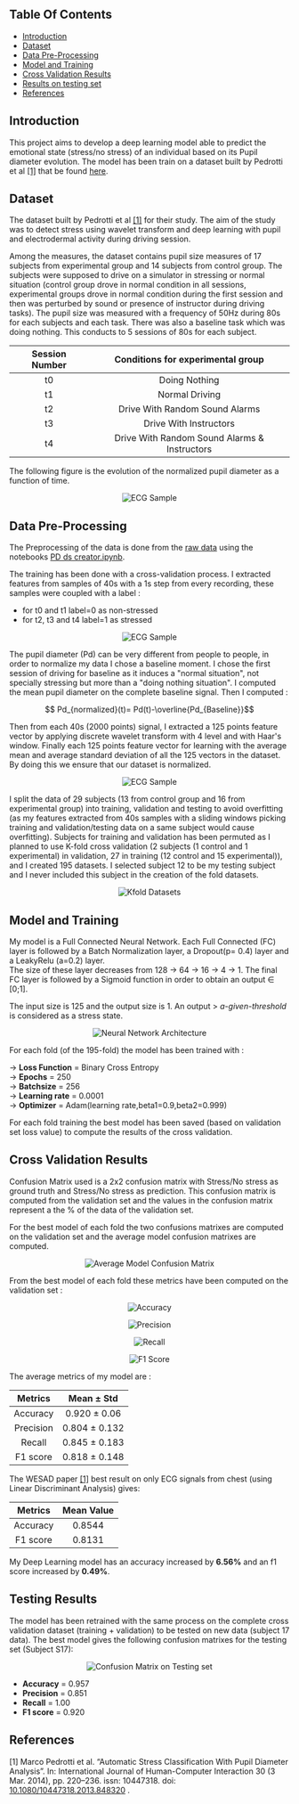 ## Table Of Contents
* [Introduction](#introduction)
* [Dataset](#dataset)
* [Data Pre-Processing](#data-pre-processing)
* [Model and Training](#model-and-training)
* [Cross Validation Results](#cross-validation-results)
* [Results on testing set](#results-on-testing-set)
* [References](#references)

## Introduction

This project aims to develop a deep learning model able to predict the emotional state (stress/no stress) of an individual based on its Pupil diameter evolution. The model has been train on a dataset built by Pedrotti et al [[1]](#1) that be found <a href="https://www.researchgate.net/profile/Marco-Pedrotti-2/publication/266613485_PUPILLARY_DATA_-_Automatic_stress_classification_with_pupil_diameter_analysis/data/543532a70cf2bf1f1f282679/data.zip?origin=publication_list">here</a>.

## Dataset

The dataset built by Pedrotti et al [[1]](#1) for their study. The aim of the study was to detect stress using wavelet transform and deep learning with pupil and electrodermal activity during driving session.

Among the measures, the dataset contains pupil size measures of 17 subjects from experimental group and 14 subjects from control group. The subjects were supposed to drive on a simulator in stressing or normal situation (control group drove in normal condition in all sessions, experimental groups drove in normal condition during the first session and then was perturbed by sound or presence of instructor during driving tasks). The pupil size was measured with a frequency of 50Hz during 80s for each subjects and each task. There was also a baseline task which was doing nothing. This conducts to 5 sessions of 80s for each subject. 

<div align="center">

| Session Number    | Conditions for experimental group           |
|:-------------:|:-------------:|
|t0 | Doing Nothing|
|t1 | Normal Driving|
|t2 | Drive With Random Sound Alarms|
|t3 | Drive With Instructors|
|t4 |Drive With Random Sound Alarms & Instructors|

</div>

The following figure is the evolution of the normalized pupil diameter as a function of time.

<p align="center">
  <img alt="ECG Sample" title="ECG Sample" src="./Media/experiment_presentation.PNG">
</p>



## Data Pre-Processing

The Preprocessing of the data is done from the <a href="https://www.researchgate.net/profile/Marco-Pedrotti-2/publication/266613485_PUPILLARY_DATA_-_Automatic_stress_classification_with_pupil_diameter_analysis/data/543532a70cf2bf1f1f282679/data.zip?origin=publication_list">raw data</a> using the notebooks <a href="./PD ds creator.ipynb">PD ds creator.ipynb</a>.

The training has been done with a cross-validation process. I extracted features from samples of 40s with a 1s step from every recording, these samples were coupled with a label : 
  * for t0 and t1 label=0 as non-stressed
  * for t2, t3 and t4 label=1 as stressed


<p align="center">
  <img alt="ECG Sample" title="ECG Sample" src="./Media/experiment_classification.PNG">
</p>


The pupil diameter (Pd) can be very different from people to people, in order to normalize my data I chose a baseline moment. I chose the first session of driving for baseline as it induces a "normal situation", not specially stressing but more than a "doing nothing situation". I computed the mean pupil diameter on the complete baseline signal. Then I computed :

$$ Pd_{normalized}(t)= Pd(t)-\overline{Pd_{Baseline}}$$

Then from each 40s (2000 points) signal, I extracted a 125 points feature vector by applying discrete wavelet transform with 4 level and with Haar's window. Finally each 125 points feature vector for learning with the average mean and average standard deviation of all the 125 vectors in the dataset. By doing this we ensure that our dataset is normalized.

<p align="center">
  <img alt="ECG Sample" title="ECG Sample" src="./Media/pre_processing.PNG">
</p>


I split the data of 29 subjects (13 from control group and 16 from experimental group) into training, validation and testing to avoid overfitting (as my features extracted from 40s samples with a sliding windows picking training and validation/testing data on a same subject would cause overfitting).
Subjects for training and validation has been permuted as I planned to use K-fold cross validation (2 subjects (1 control and 1 experimental) in validation, 27 in training (12 control and 15 experimental)), and I created 195 datasets. I selected subject 12 to be my testing subject and I never included this subject in the creation of the fold datasets.

<p align="center">
  <img alt="Kfold Datasets" title="Kfold Datasets" src="./Media/cross_validation.PNG" >
</p>

## Model and Training

My model is a Full Connected Neural Network. Each Full Connected (FC) layer is followed by a Batch Normalization layer, a Dropout(p= 0.4) layer and a LeakyRelu (a=0.2) layer. <br> The size of these layer decreases from 128 &#8594; 64 &#8594; 16 &#8594; 4 &#8594; 1. The final FC layer is followed by a Sigmoid function in order to obtain an output &#8712; [0;1]. 

The input size is 125 and the output size is 1. An output > *a-given-threshold* is considered as a stress state.

<p align="center">
  <img alt="Neural Network Architecture" title="Neural Network Architecture" src="./Media/network.PNG" >
</p>

For each fold (of the 195-fold) the model has been trained with :

&#8594; **Loss Function** = Binary Cross Entropy <br>
&#8594; **Epochs** = 250 <br>
&#8594; **Batchsize** = 256 <br>
&#8594; **Learning rate** = 0.0001 <br>
&#8594; **Optimizer** = Adam(learning rate,beta1=0.9,beta2=0.999) <br>

For each fold training the best model has been saved (based on validation set loss value) to compute the results of the cross validation.

## Cross Validation Results

Confusion Matrix used is a 2x2 confusion matrix with Stress/No stress as ground truth and Stress/No stress as prediction. This confusion matrix is computed from the validation set and the values in the confusion matrix represent a the % of the data of the validation set.

For the best model of each fold the two confusions matrixes are computed on the validation set and the average model confusion matrixes are computed.

<p align="center">
  <img alt="Average Model Confusion Matrix" title="Average Model Confusion Matrix" src="./Media/average model confusion.png">
</p>

From the best model of each fold these metrics have been computed on the validation set :

<p align="center">
  <img alt="Accuracy" title="Accuracy" src="./Media/accuracy.png">
</p><p align="center">
  <img alt="Precision" title="Precision" src="./Media/precision.png">
</p><p align="center">
  <img alt="Recall" title="Recall" src="./Media/recall.png">
</p><p align="center">
  <img alt="F1 Score" title="F1 Score" src="./Media/f1score.png">
</p>

The average metrics of my model are :

<div align="center">

| Metrics      | Mean &#177; Std|
|:-------------:|:-------------:|
|Accuracy | 0.920 &#177; 0.06|
|Precision| 0.804 &#177; 0.132|
|Recall| 0.845 &#177; 0.183|
|F1 score| 0.818 &#177; 0.148|

</div>

The WESAD paper [[1]](#1) best result on only ECG signals from chest (using Linear Discriminant Analysis) gives:

<div align="center">

| Metrics      | Mean Value|
|:-------------:|:-------------:|
|Accuracy | 0.8544|
|F1 score| 0.8131|

</div>

My Deep Learning model has an accuracy increased by **6.56%** and an f1 score increased by **0.49%**.

## Testing Results

The model has been retrained with the same process on the complete cross validation dataset (training + validation) to be tested on new data (subject 17 data).
The best model gives the following confusion matrixes for the testing set (Subject S17):

<p align="center">
  <img alt="Confusion Matrix on Testing set" title="Confusion Matrix on Testing set" src="./Media/testing confusion.png">
</p>

* **Accuracy** = 0.957
* **Precision** = 0.851
* **Recall** = 1.00
* **F1 score** = 0.920

## References
<a id="1">[1]</a> Marco Pedrotti et al. “Automatic Stress Classification With Pupil Diameter Analysis”. In:
International Journal of Human-Computer Interaction 30 (3 Mar. 2014), pp. 220–236. issn:
10447318. doi: <a href="https://doi.org/10.1080/10447318.2013.848320">10.1080/10447318.2013.848320</a> </a>.
